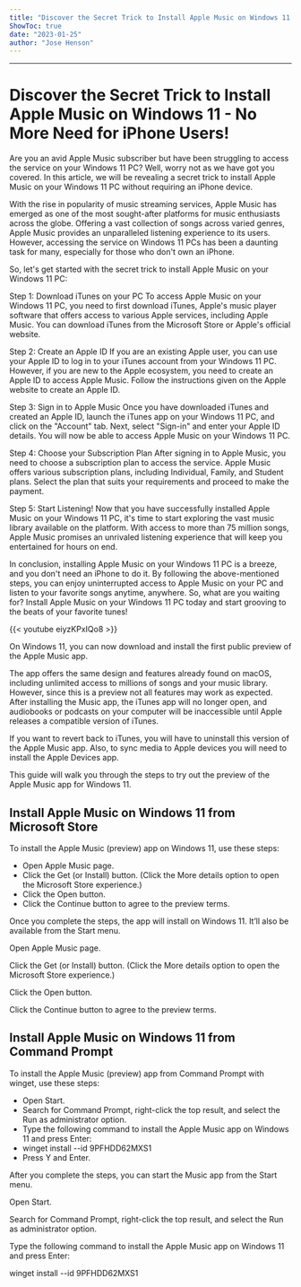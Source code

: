 ```yaml
---
title: "Discover the Secret Trick to Install Apple Music on Windows 11 - No More Need for iPhone Users!"
ShowToc: true 
date: "2023-01-25"
author: "Jose Henson"
---
```

*****
# Discover the Secret Trick to Install Apple Music on Windows 11 - No More Need for iPhone Users!

Are you an avid Apple Music subscriber but have been struggling to access the service on your Windows 11 PC? Well, worry not as we have got you covered. In this article, we will be revealing a secret trick to install Apple Music on your Windows 11 PC without requiring an iPhone device. 

With the rise in popularity of music streaming services, Apple Music has emerged as one of the most sought-after platforms for music enthusiasts across the globe. Offering a vast collection of songs across varied genres, Apple Music provides an unparalleled listening experience to its users. However, accessing the service on Windows 11 PCs has been a daunting task for many, especially for those who don't own an iPhone.

So, let's get started with the secret trick to install Apple Music on your Windows 11 PC:

Step 1: Download iTunes on your PC
To access Apple Music on your Windows 11 PC, you need to first download iTunes, Apple's music player software that offers access to various Apple services, including Apple Music. You can download iTunes from the Microsoft Store or Apple's official website.

Step 2: Create an Apple ID
If you are an existing Apple user, you can use your Apple ID to log in to your iTunes account from your Windows 11 PC. However, if you are new to the Apple ecosystem, you need to create an Apple ID to access Apple Music. Follow the instructions given on the Apple website to create an Apple ID.

Step 3: Sign in to Apple Music
Once you have downloaded iTunes and created an Apple ID, launch the iTunes app on your Windows 11 PC, and click on the "Account" tab. Next, select "Sign-in" and enter your Apple ID details. You will now be able to access Apple Music on your Windows 11 PC.

Step 4: Choose your Subscription Plan
After signing in to Apple Music, you need to choose a subscription plan to access the service. Apple Music offers various subscription plans, including Individual, Family, and Student plans. Select the plan that suits your requirements and proceed to make the payment.

Step 5: Start Listening!
Now that you have successfully installed Apple Music on your Windows 11 PC, it's time to start exploring the vast music library available on the platform. With access to more than 75 million songs, Apple Music promises an unrivaled listening experience that will keep you entertained for hours on end.

In conclusion, installing Apple Music on your Windows 11 PC is a breeze, and you don't need an iPhone to do it. By following the above-mentioned steps, you can enjoy uninterrupted access to Apple Music on your PC and listen to your favorite songs anytime, anywhere. So, what are you waiting for? Install Apple Music on your Windows 11 PC today and start grooving to the beats of your favorite tunes!

{{< youtube eiyzKPxIQo8 >}} 



On Windows 11, you can now download and install the first public preview of the Apple Music app. 
 
The app offers the same design and features already found on macOS, including unlimited access to millions of songs and your music library. However, since this is a preview not all features may work as expected. After installing the Music app, the iTunes app will no longer open, and audiobooks or podcasts on your computer will be inaccessible until Apple releases a compatible version of iTunes.
 
If you want to revert back to iTunes, you will have to uninstall this version of the Apple Music app. Also, to sync media to Apple devices you will need to install the Apple Devices app.
 
This guide will walk you through the steps to try out the preview of the Apple Music app for Windows 11.
 
## Install Apple Music on Windows 11 from Microsoft Store
 
To install the Apple Music (preview) app on Windows 11, use these steps:
 
- Open Apple Music page.
 - Click the Get (or Install) button. (Click the More details option to open the Microsoft Store experience.)
 - Click the Open button.
 - Click the Continue button to agree to the preview terms.

 
Once you complete the steps, the app will install on Windows 11. It’ll also be available from the Start menu.
 
Open Apple Music page.
 
Click the Get (or Install) button. (Click the More details option to open the Microsoft Store experience.)
 
Click the Open button.
 

 
Click the Continue button to agree to the preview terms.
 
## Install Apple Music on Windows 11 from Command Prompt
 
To install the Apple Music (preview) app from Command Prompt with winget, use these steps:
 
- Open Start.
 - Search for Command Prompt, right-click the top result, and select the Run as administrator option.
 - Type the following command to install the Apple Music app on Windows 11 and press Enter:
 - winget install --id 9PFHDD62MXS1
 - Press Y and Enter.

 
After you complete the steps, you can start the Music app from the Start menu.
 
Open Start.
 
Search for Command Prompt, right-click the top result, and select the Run as administrator option.
 
Type the following command to install the Apple Music app on Windows 11 and press Enter:
 
winget install --id 9PFHDD62MXS1




